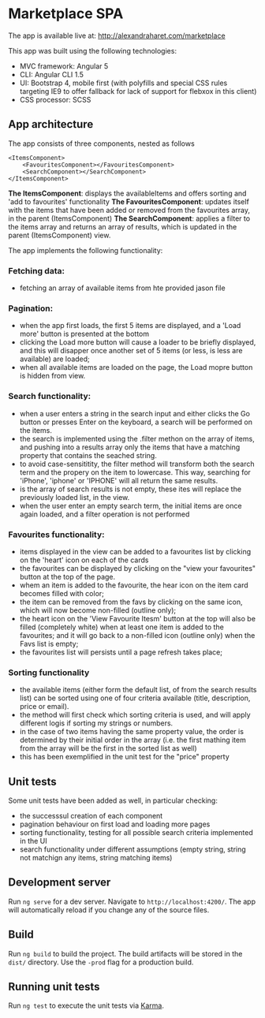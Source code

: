 # Marketplace SPA

The app is available live at: http://alexandraharet.com/marketplace

This app was built using the following technologies:
- MVC framework: Angular 5
- CLI: Angular CLI 1.5
- UI: Bootstrap 4, mobile first (with polyfills and special CSS rules targeting IE9 to offer fallback for lack of support for flebxox in this client)
- CSS processor: SCSS

## App architecture
The app consists of three components, nested as follows

``` 
<ItemsComponent>
    <FavouritesComponent></FavouritesComponent>
    <SearchComponent></SearchComponent>
</ItemsComponent>
```

**The ItemsComponent**: displays the availableItems and offers sorting and 'add to favourites' functionality
**The FavouritesComponent**: updates itself with the items that have been added or removed from the favourites array, in the parent (ItemsComponent)
**The SearchComponent**: applies a filter to the items array and returns an array of results, which is updated in the parent (ItemsComponent) view.

The app implements the following functionality:

### Fetching data:
- fetching an array of available items from hte provided jason file

### Pagination:
- when the app first loads, the first 5 items are displayed, and a 'Load more' button is presented at the bottom
- clicking the Load more button will cause a loader to be briefly displayed, and this will disapper once another set of 5 items (or less, is less are available) are loaded;
- when all available items are loaded on the page, the Load mopre button is hidden from view.

### Search functionality:
- when a user enters a string in the search input and either clicks the Go button or presses Enter on the keyboard, a search will be performed on the items.
- the search is implemented using the .filter methon on the array of items, and pushing into a results array only the items that have a matching property that contains the seached string.
- to avoid case-sensititity, the filter method will transform both the search term and the propery on the item to lowercase. This way, searching for 'iPhone', 'iphone' or 'IPHONE' will all return the same results.
- is the array of search results is not empty, these ites will replace the previously loaded list, in the view.
- when the user enter an empty search term, the initial items are once again loaded, and a filter operation is not performed

### Favourites functionality:
- items displayed in the view can be added to a favourites list by clicking on the 'heart' icon on each of the cards
- the favourites can be displayed by clicking on the "view your favourites" button at the top of the page.
- whem an item is added to the favourite, the hear icon on the item card becomes filled with color;
- the item can be removed from the favs by clicking on the same icon, which will now become non-filled (outline only);
- the heart icon on the 'View Favourite Itesm' button at the top will also be filled (completely white) when at least one item is added to the favourites; and it will go back to a non-filled icon (outline only) when the Favs list is empty;
- the favourites list will persists until a page refresh takes place;


### Sorting functionality
- the available items (either form the default list, of from the search results list) can be sorted using one of four criteria available (title, description, price or email).
- the method will first check which sorting criteria is used, and will apply different logis if sorting my strings or numbers.
- in the case of two items having the same property value, the order is determined by their initial order in the array (i.e. the first mathing item from the array will be the first in the sorted list as well)
- this has been exemplified in the unit test for the "price" property

## Unit tests

Some unit tests have been added as well, in particular checking:
- the successsul creation of each component
- pagination behaviour on first load and loading more pages
- sorting functionality, testing for all possible search criteria implemented in the UI
- search functionality under different assumptions (empty string, string not matchign any items, string matching items)



## Development server

Run `ng serve` for a dev server. Navigate to `http://localhost:4200/`. The app will automatically reload if you change any of the source files.

## Build

Run `ng build` to build the project. The build artifacts will be stored in the `dist/` directory. Use the `-prod` flag for a production build.

## Running unit tests

Run `ng test` to execute the unit tests via [Karma](https://karma-runner.github.io).
